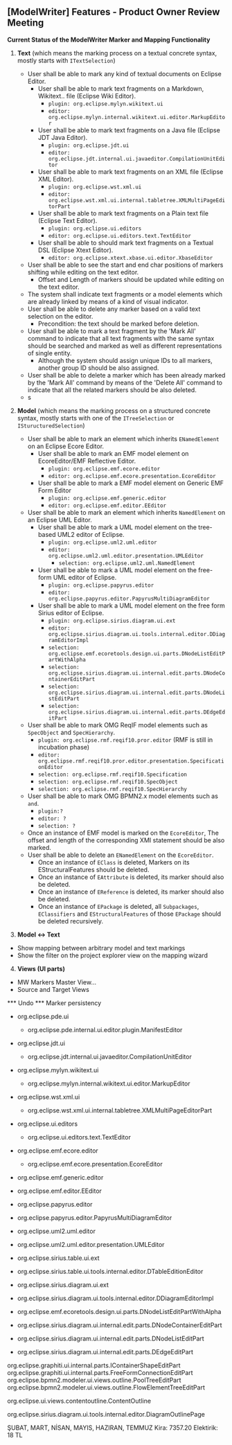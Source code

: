 ## [ModelWriter] Features - Product Owner Review Meeting

**Current Status of the ModelWriter Marker and Mapping Functionality**  
1. **Text** (which means the marking process on a textual concrete syntax, mostly starts with `ITextSelection`)  
    + User shall be able to mark any kind of textual documents on Eclipse Editor.  
      + User shall be able to mark text fragments on a Markdown, Wikitext.. file (Eclipse Wiki Editor).
        + `plugin: org.eclipse.mylyn.wikitext.ui`
        + `editor: org.eclipse.mylyn.internal.wikitext.ui.editor.MarkupEditor`
      + User shall be able to mark text fragments on a Java file (Eclipse JDT Java Editor).
        + `plugin: org.eclipse.jdt.ui`
        + `editor: org.eclipse.jdt.internal.ui.javaeditor.CompilationUnitEditor`
      + User shall be able to mark text fragments on an XML file (Eclipse XML Editor).
        + `plugin: org.eclipse.wst.xml.ui`
        + `editor: org.eclipse.wst.xml.ui.internal.tabletree.XMLMultiPageEditorPart`
      + User shall be able to mark text fragments on a Plain text file (Eclipse Text Editor).
        + `plugin: org.eclipse.ui.editors`  
        + `editor: org.eclipse.ui.editors.text.TextEditor`
      + User shall be able to should mark text fragments on a Textual DSL (Eclipse Xtext Editor).
        + `editor: org.eclipse.xtext.xbase.ui.editor.XbaseEditor`
    + User shall be able to see the start and end char positions of markers shifting while editing on the text editor.
      + Offset and Length of markers should be updated while editing on the text editor.
    + The system shall indicate text fragments or a model elements which are already linked by means of a kind of visual indicator.
    + User shall be able to delete any marker based on a valid text selection on the editor.
      + Precondition: the text should be marked before deletion.
    + User shall be able to mark a text fragment by the 'Mark All' command to indicate that all text fragments with the same syntax should be searched and marked as well as different representations of single entity.
      + Although the system should assign unique IDs to all markers, another group ID should be also assigned.
    + User shall be able to delete a marker which has been already marked by the 'Mark All' command by means of the 'Delete All' command to indicate that all the related markers should be also deleted.
    + s
2. **Model** (which means the marking process on a structured concrete syntax, mostly starts with one of the `ITreeSelection` or `ISturucturedSelection`)
    + User shall be able to mark an element which inherits `ENamedElement` on an Eclipse Ecore Editor.
      + User shall be able to mark an EMF model element on EcoreEditor/EMF Reflective Editor.
        + `plugin: org.eclipse.emf.ecore.editor`
        + `editor: org.eclipse.emf.ecore.presentation.EcoreEditor`
      + User shall be able to mark a EMF model element on Generic EMF Form Editor
        + `plugin: org.eclipse.emf.generic.editor`
        + `editor: org.eclipse.emf.editor.EEditor`
    + User shall be able to mark an element which inherits `NamedElement` on an Eclipse UML Editor.
      + User shall be able to mark a UML model element on the tree-based UML2 editor of Eclipse.
        + `plugin: org.eclipse.uml2.uml.editor`
        + `editor: org.eclipse.uml2.uml.editor.presentation.UMLEditor`
          + `selection: org.eclipse.uml2.uml.NamedElement`
      + User shall be able to mark a UML model element on the free-form UML editor of Eclipse.
        + `plugin: org.eclipse.papyrus.editor`
        + `editor: org.eclipse.papyrus.editor.PapyrusMultiDiagramEditor`
      + User shall be able to mark a UML model element on the free form Sirius editor of Eclipse.  
        + `plugin: org.eclipse.sirius.diagram.ui.ext`
         + `editor: org.eclipse.sirius.diagram.ui.tools.internal.editor.DDiagramEditorImpl`
          + `selection: org.eclipse.emf.ecoretools.design.ui.parts.DNodeListEditPartWithAlpha`
          + `selection: org.eclipse.sirius.diagram.ui.internal.edit.parts.DNodeContainerEditPart`
          + `selection: org.eclipse.sirius.diagram.ui.internal.edit.parts.DNodeListEditPart`
          + `selection: org.eclipse.sirius.diagram.ui.internal.edit.parts.DEdgeEditPart`
    + User shall be able to mark OMG ReqIF model elements such as `SpecObject` and `SpecHierarchy`.
        + `plugin: org.eclipse.rmf.reqif10.pror.editor` (RMF is still in incubation phase)
        + `editor: org.eclipse.rmf.reqif10.pror.editor.presentation.SpecificationEditor`
         + `selection: org.eclipse.rmf.reqif10.Specification`
         + `selection: org.eclipse.rmf.reqif10.SpecObject`
         + `selection: org.eclipse.rmf.reqif10.SpecHierarchy`
    + User shall be able to mark OMG BPMN2.x model elements such as `` and ``.
        + `plugin:? `
        + `editor: ?`
         + `selection: ?`
    + Once an instance of EMF model is marked on the `EcoreEditor`, The offset and length of the corresponding XMI statement should be also marked.
    + User shall be able to delete an `ENamedElement` on the `EcoreEditor`.
      + Once an instance of `EClass` is deleted, Markers on its EStructuralFeatures should be deleted.
      + Once an instance of `EAttribute` is deleted, its marker should also be deleted.
      + Once an instance of `EReference` is deleted, its marker should also be deleted.
      + Once an instance of `EPackage` is deleted, all `Subpackages`, `EClassifiers` and `EStructuralFeatures` of those `EPackage` should be deleted recursively.

3. **Model <-> Text**
  + Show mapping between arbitrary model and text markings
  + Show the filter on the project explorer view on the mapping wizard

4. **Views (UI parts)**
  + MW Markers Master View...
  + Source and Target Views

*** Undo
*** Marker persistency

+ org.eclipse.pde.ui
  + org.eclipse.pde.internal.ui.editor.plugin.ManifestEditor

+ org.eclipse.jdt.ui
  + org.eclipse.jdt.internal.ui.javaeditor.CompilationUnitEditor

+ org.eclipse.mylyn.wikitext.ui
  + org.eclipse.mylyn.internal.wikitext.ui.editor.MarkupEditor

+ org.eclipse.wst.xml.ui
  + org.eclipse.wst.xml.ui.internal.tabletree.XMLMultiPageEditorPart

+ org.eclipse.ui.editors
  + org.eclipse.ui.editors.text.TextEditor

+ org.eclipse.emf.ecore.editor
  + org.eclipse.emf.ecore.presentation.EcoreEditor

+ org.eclipse.emf.generic.editor
 + org.eclipse.emf.editor.EEditor

+ org.eclipse.papyrus.editor
 + org.eclipse.papyrus.editor.PapyrusMultiDiagramEditor

+ org.eclipse.uml2.uml.editor
 + org.eclipse.uml2.uml.editor.presentation.UMLEditor

+ org.eclipse.sirius.table.ui.ext
 + org.eclipse.sirius.table.ui.tools.internal.editor.DTableEditionEditor

+ org.eclipse.sirius.diagram.ui.ext
 + org.eclipse.sirius.diagram.ui.tools.internal.editor.DDiagramEditorImpl
  + org.eclipse.emf.ecoretools.design.ui.parts.DNodeListEditPartWithAlpha
  + org.eclipse.sirius.diagram.ui.internal.edit.parts.DNodeContainerEditPart
  + org.eclipse.sirius.diagram.ui.internal.edit.parts.DNodeListEditPart
  + org.eclipse.sirius.diagram.ui.internal.edit.parts.DEdgeEditPart


org.eclipse.graphiti.ui.internal.parts.IContainerShapeEditPart
org.eclipse.graphiti.ui.internal.parts.FreeFormConnectionEditPart
org.eclipse.bpmn2.modeler.ui.views.outline.PoolTreeEditPart
org.eclipse.bpmn2.modeler.ui.views.outline.FlowElementTreeEditPart

org.eclipse.ui.views.contentoutline.ContentOutline

org.eclipse.sirius.diagram.ui.tools.internal.editor.DiagramOutlinePage

ŞUBAT, MART, NİSAN, MAYIS, HAZIRAN, TEMMUZ
Kira: 7357.20
Elektirik: 18 TL
